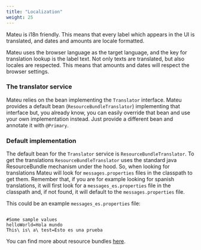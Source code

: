 ```yaml
---
title: "Localization"
weight: 25
---
```


Mateu is i18n friendly. This means that every label which appears in the UI is translated, and dates and amounts are locale formatted.

Mateu uses the browser language as the target language, and the key for translation lookup is the label text. Not only texts are translated, but also locales are respected. This means that amounts and dates will respect the browser settings.

### The translator service

Mateu relies on the bean implementing the `Translator` interface. Mateu provides a default bean (`ResourceBundleTranslator`) implementing that interface but, you already know, you can easily override that bean and use your own implementation instead. Just provide a different bean and annotate it with `@Primary`.

### Default implementation

The default bean for the `Translator` service is `ResourceBundleTranslator`. To get the translations `ResourceBundleTranslator` uses the standard java ResourceBundle mechanism under the hood. So, when looking for translations Mateu will look for `messages.properties` files in the classpath to get them. Remember that, if you are for example looking for spanish translations, it will first look for a `messages_es.properties` file in the classpath and, if not found, it will default to the `messages.properties` file.

This could be an example `messages_es.properties` file:

```properties

#Some sample values 
helloWorld=Hola mundo
This\ is\ a\ test=Esto es una prueba

```

You can find more about resource bundles [here](https://www.baeldung.com/java-resourcebundle).

